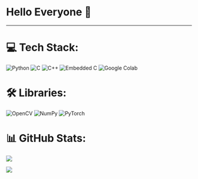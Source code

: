 # Hello Everyone 👋

<!--
**Nyi-Nyi-Myo/Nyi-Nyi-Myo** is a ✨ _special_ ✨ repository because its `README.md` (this file) appears on your GitHub profile.

Here are some ideas to get you started:

- 🔭 I’m currently working on ...
- 🌱 I’m currently learning ...
- 👯 I’m looking to collaborate on ...
- 🤔 I’m looking for help with ...
- 💬 Ask me about ...
- 📫 How to reach me: ...
- 😄 Pronouns: ...
- ⚡ Fun fact: ...
-->

<hr/>

# 💻 Tech Stack:
![Python](https://img.shields.io/badge/python-3670A0?style=for-the-badge&logo=python&logoColor=ffdd54) 
![C](https://img.shields.io/badge/C-Programming%20Language-brightgreen?style=for-the-badge)
![C++](https://img.shields.io/badge/c++-%2300599C.svg?style=for-the-badge&logo=c%2B%2B&logoColor=white) 
![Embedded C](https://img.shields.io/badge/Embedded-C-blue?style=for-the-badge)
![Google Colab](https://img.shields.io/badge/Google_Colab-F9AB00?style=for-the-badge&logo=google-colab&logoColor=white)

# 🛠️ Libraries:
![OpenCV](https://img.shields.io/badge/-OpenCV-5C3EE8?style=flat-square&logo=OpenCV&logoColor=white)
![NumPy](https://img.shields.io/badge/-NumPy-013243?style=flat&logo=numpy&logoColor=white)
![PyTorch](https://img.shields.io/badge/PyTorch-black?logo=PyTorch)

# 📊 GitHub Stats:
![](https://github-readme-stats.vercel.app/api?username=Nyi-Nyi-Myo&theme=dark&hide_border=false&include_all_commits=false&count_private=false)<p></p>
![](https://github-readme-stats.vercel.app/api/top-langs/?username=Nyi-Nyi-Myo&theme=dark&hide_border=false&include_all_commits=false&count_private=false&count=8)
